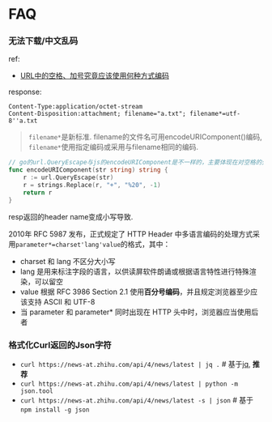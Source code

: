 # FAQ
### 无法下载/中文乱码
ref:
- [URL中的空格、加号究竟应该使用何种方式编码](https://segmentfault.com/a/1190000040919065)

response:
```
Content-Type:application/octet-stream
Content-Disposition:attachment; filename="a.txt"; filename*=utf-8''a.txt
```

> `filename*`是新标准. filename的文件名可用encodeURIComponent()编码, `filename*`使用指定编码或采用与filename相同的编码.

```go
// go的url.QueryEscape与js的encodeURIComponent是不一样的，主要体现在对空格的处理，此函数编码后的字符串可以被js的decodeURIComponent正确还原
func encodeURIComponent(str string) string {
    r := url.QueryEscape(str)
    r = strings.Replace(r, "+", "%20", -1)
    return r
}
```

resp返回的header name变成小写导致.

2010年 RFC 5987 发布，正式规定了 HTTP Header 中多语言编码的处理方式采用`parameter*=charset'lang'value`的格式，其中：
- charset 和 lang 不区分大小写
- lang 是用来标注字段的语言，以供读屏软件朗诵或根据语言特性进行特殊渲染，可以留空
- value 根据 RFC 3986 Section 2.1 使用**百分号编码**，并且规定浏览器至少应该支持 ASCII 和 UTF-8
- 当 parameter 和 parameter* 同时出现在 HTTP 头中时，浏览器应当使用后者

### 格式化Curl返回的Json字符
- `curl https://news-at.zhihu.com/api/4/news/latest | jq .` # 基于[jq](https://github.com/stedolan/jq/releases/download/jq-1.6/jq-linux64), **推荐**
- `curl https://news-at.zhihu.com/api/4/news/latest | python -m json.tool`
- `curl https://news-at.zhihu.com/api/4/news/latest -s | json` # 基于`npm install -g json`